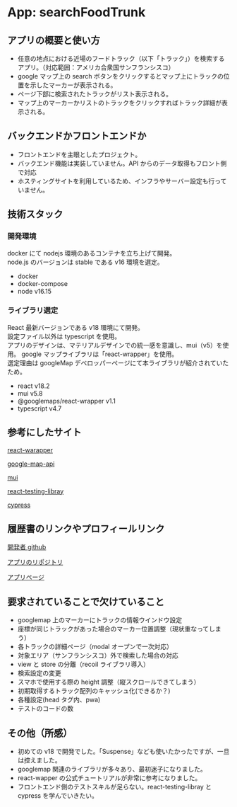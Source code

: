 # App: searchFoodTrunk

## アプリの概要と使い方

- 任意の地点における近場のフードトラック（以下「トラック」）を検索するアプリ。（対応範囲：アメリカ合衆国サンフランシスコ）
- google マップ上の search ボタンをクリックするとマップ上にトラックの位置を示したマーカーが表示される。
- ページ下部に検索されたトラックがリスト表示される。
- マップ上のマーカーかリストのトラックをクリックすればトラック詳細が表示される。

## バックエンドかフロントエンドか

- フロントエンドを主眼としたプロジェクト。
- バックエンド機能は実装していません。API からのデータ取得もフロント側で対応
- ホスティングサイトを利用しているため、インフラやサーバー設定も行っていません。

## 技術スタック

### 開発環境

docker にて nodejs 環境のあるコンテナを立ち上げて開発。  
node.js のバージョンは stable である v16 環境を選定。

- docker
- docker-compose
- node v16.15

### ライブラリ選定

React 最新バージョンである v18 環境にて開発。  
設定ファイル以外は typescript を使用。  
アプリのデザインは、マテリアルデザインでの統一感を意識し、mui（v5）を使用。
google マップライブラリは「react-wrapper」を使用。  
選定理由は googleMap デベロッパーページにて本ライブラリが紹介されていたため。

- react v18.2
- mui v5.8
- @googlemaps/react-wrapper v1.1
- typescript v4.7

## 参考にしたサイト

[react-warapper](https://developers.google.com/maps/documentation/javascript/react-map?hl=ja)

[google-map-api](https://developers.google.com/maps/documentation/javascript/reference)

[mui](https://developers.google.com/maps/documentation/javascript/reference)

[react-testing-libray](https://qiita.com/ossan-engineer/items/4757d7457fafd44d2d2f)

[cypress](https://docs.cypress.io/guides/references/best-practices)

## 履歴書のリンクやプロフィールリンク

[開発者 github](https://github.com/junwatanabe72)

[アプリのリポジトリ](https://github.com/junwatanabe72/uberChallenge)

[アプリページ](https://uberchallenge.netlify.app/)

## 要求されていることで欠けていること

- googlemap 上のマーカーにトラックの情報ウインドウ設定
- 座標が同じトラックがあった場合のマーカー位置調整（現状重なってしまう）
- 各トラックの詳細ページ（modal オープンで一次対応）
- 対象エリア（サンフランシスコ）外で検索した場合の対応
- view と store の分離（recoil ライブラリ導入）
- 検索設定の変更
- スマホで使用する際の height 調整（縦スクロールできてしまう）
- 初期取得するトラック配列のキャッシュ化(できるか？)
- 各種設定(head タグ内、pwa)
- テストのコードの数

## その他（所感）

- 初めての v18 で開発でした。「Suspense」なども使いたかったですが、一旦は控えました。
- googlemap 関連のライブラリが多々あり、最初迷子になりました。
- react-wapper の公式チュートリアルが非常に参考になりました。
- フロントエンド側のテストスキルが足らない。react-testing-libray と cypress を学んでいきたい。
